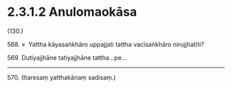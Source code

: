 

# 2.3.1.2 Anulomaokāsa





(130.)

568\. »  Yattha kāyasaṅkhāro uppajjati tattha vacīsaṅkhāro nirujjhatīti?

569\. Dutiyajjhāne tatiyajjhāne tattha…pe…

---

570\. (Itaresaṃ yatthakānaṃ sadisaṃ.)





